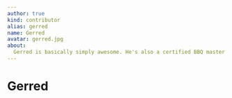 ```yaml
---
author: true
kind: contributor
alias: gerred
name: Gerred
avatar: gerred.jpg
about:
  Gerred is basically simply awesome. He's also a certified BBQ master and takes good care of his chickens, especially when some nasty weather hits Maine. He's also quite deep into Kubernetes and one of the initial KUDO contributors.
---
```


# Gerred

<Author :author="$page.frontmatter" />
